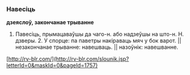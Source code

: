 ### Навесіць
**дзеяслоў, закончанае трыванне**

1. Павесіць, прымацаваўшы да чаго-н. або надзеўшы на што-н. Н. дзверы. 2. У спорце: па паветры накіраваць мяч у бок варот. || незакончанае трыванне: навешваць. || назоўнік: навешванне.

<a rel="author">[http://rv-blr.com/](http://rv-blr.com/slounik.jsp?letterId=0&maskId=0&pageId=1757)</a>
